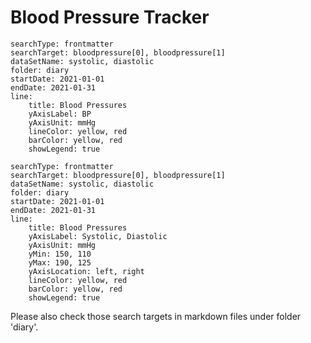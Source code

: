 

# Blood Pressure Tracker

``` tracker
searchType: frontmatter
searchTarget: bloodpressure[0], bloodpressure[1]
dataSetName: systolic, diastolic
folder: diary
startDate: 2021-01-01
endDate: 2021-01-31
line:
    title: Blood Pressures
    yAxisLabel: BP
    yAxisUnit: mmHg
    lineColor: yellow, red
	barColor: yellow, red
	showLegend: true
```


``` tracker
searchType: frontmatter
searchTarget: bloodpressure[0], bloodpressure[1]
dataSetName: systolic, diastolic
folder: diary
startDate: 2021-01-01
endDate: 2021-01-31
line:
    title: Blood Pressures
    yAxisLabel: Systolic, Diastolic
    yAxisUnit: mmHg
	yMin: 150, 110
	yMax: 190, 125
	yAxisLocation: left, right
    lineColor: yellow, red
	barColor: yellow, red
	showLegend: true
```

Please also check those search targets in markdown files under folder 'diary'.